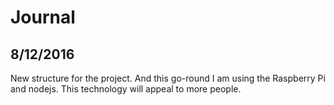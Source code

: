 # Journal

## 8/12/2016

New structure for the project. And this go-round I am using the Raspberry Pi and nodejs. This
technology will appeal to more people.



